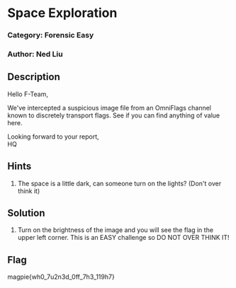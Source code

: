 # Space Exploration

### Category: Forensic Easy

### Author: Ned Liu 

## Description

Hello F-Team,

We've intercepted a suspicious image file from an OmniFlags channel known to discretely transport flags. See if you can find anything of value here.

Looking forward to your report, \
HQ

## Hints

1. The space is a little dark, can someone turn on the lights? (Don't over think it)


## Solution

1. Turn on the brightness of the image and you will see the flag in the upper left corner. This is an EASY challenge so DO NOT OVER THINK IT!

## Flag
magpie{wh0_7u2n3d_0ff_7h3_119h7}
